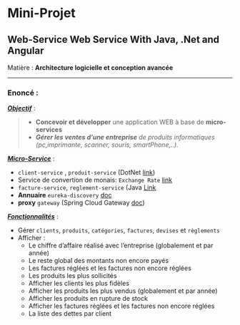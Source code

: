 # Mini-Projet
## Web-Service Web Service With Java, .Net and Angular
Matière : **Architecture logicielle et conception avancée**

___

### Enoncé :
<u>***Objectif***</u> :
>* **Concevoir et développer** une application WEB à base de **micro-services**
>* ***Gérer les ventes d’une entreprise** de produits informatiques (pc,imprimante, scanner, souris, smartPhone,..).*

<u>***Micro-Service***</u> :
* `client-service` , `produit-service` (DotNet [link](https://fr.wikipedia.org/wiki/.NET_Core))
* Service de convertion de monais:  `Exchange Rate` [link](https://exchangeratesapi.io/)
* `facture-service`, `reglement-service` (Java [Link](https://fr.wikipedia.org/wiki/Java_(technique))
* **Annuaire** `eureka-discovery` [doc](https://spring.io/guides/gs/service-registration-and-discovery/)
* **proxy** `gateway` (Spring Cloud Gateway [doc](https://spring.io/projects/spring-cloud-gateway))

<u>***Fonctionnalités***</u> :
* Gérer `clients`, `produits`, `catégories`, `factures`, `devises` et `règlements`
* Afficher :
  * Le chiffre d’affaire réalisé avec l’entreprise (globalement et par année)
  * Le reste global des montants non encore payés
  * Les factures réglées et les factures non encore réglées
  * Les produits les plus sollicités
  * Afficher les clients les plus fidèles
  * Afficher les produits les plus vendus (globalement et par année)
  * Afficher les produits en rupture de stock
  * Afficher les factures réglées et les factures non encore réglées
  * La liste des dettes par client
